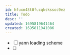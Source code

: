```yaml
---
id: hfuxn48t0fucqkskssoc9ez
title: Todo
desc: ''
updated: 1695819641464
created: 1695811941086
---
```


- [ ] yann loading scheme
- [ ]